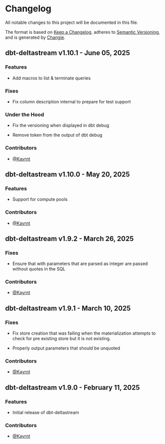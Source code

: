 # Changelog
All notable changes to this project will be documented in this file.

The format is based on [Keep a Changelog](https://keepachangelog.com/en/1.0.0/),
adheres to [Semantic Versioning](https://semver.org/spec/v2.0.0.html),
and is generated by [Changie](https://github.com/miniscruff/changie).

## dbt-deltastream v1.10.1 - June 05, 2025

### Features


  - Add macros to list & terminate queries

### Fixes


  - Fix column description internal to prepare for test support

### Under the Hood


  - Fix the versioning when displayed in dbt debug

  - Remove token from the output of dbt debug

### Contributors
- [@Kayrnt](https://github.com/Kayrnt)


## dbt-deltastream v1.10.0 - May 20, 2025

### Features


  - Support for compute pools

### Contributors
- [@Kayrnt](https://github.com/Kayrnt)


## dbt-deltastream v1.9.2 - March 26, 2025

### Fixes


  - Ensure that with parameters that are parsed as integer are passed without quotes in the SQL

### Contributors
- [@Kayrnt](https://github.com/Kayrnt)


## dbt-deltastream v1.9.1 - March 10, 2025

### Fixes


  - Fix store creation that was failing when the materialization attempts to check for pre existing store but it is not existing.

  - Properly output parameters that should be unquoted

### Contributors
- [@Kayrnt](https://github.com/Kayrnt)


## dbt-deltastream v1.9.0 - February 11, 2025

### Features


  - Initial release of dbt-deltastream

### Contributors
- [@Kayrnt](https://github.com/Kayrnt)


